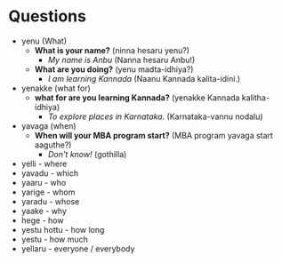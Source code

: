 # Questions

- yenu (What)
    - **What is your name?** (ninna hesaru yenu?)
        - *My name is Anbu* (Nanna hesaru Anbu!)
    - **What are you doing?** (yenu madta-idhiya?)
        - *I am learning Kannada* (Naanu Kannada kalita-idini.)
- yenakke (what for)
    - **what for are you learning Kannada?** (yenakke Kannada kalitha-idhiya)
        - *To explore places in Karnataka.* (Karnataka-vannu nodalu)
- yavaga (when)
    - **When will your MBA program start?** (MBA program yavaga start aaguthe?)
        - *Don't know!* (gothilla)
- yelli - where
- yavadu - which
- yaaru - who
- yarige - whom
- yaradu - whose
- yaake - why
- hege - how
- yestu hottu - how long
- yestu - how much
- yellaru - everyone / everybody